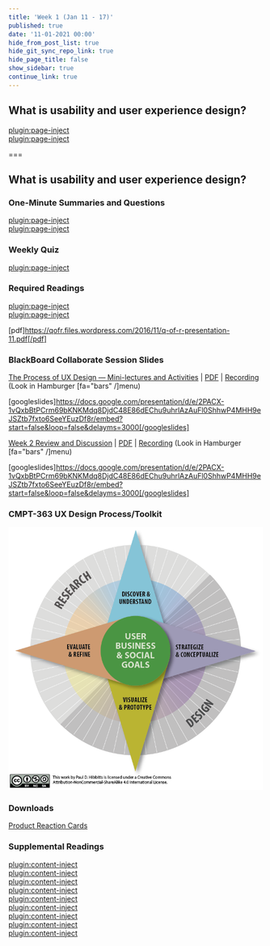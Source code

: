 ```yaml
---
title: 'Week 1 (Jan 11 - 17)'
published: true
date: '11-01-2021 00:00'
hide_from_post_list: true
hide_git_sync_repo_link: true
hide_page_title: false
show_sidebar: true
continue_link: true
---
```


## What is usability and user experience design?

[plugin:page-inject](/211/weekly-readings/week-01-1?template=partials/embedlycardlinkonly)  
[plugin:page-inject](/211/weekly-readings/week-01-2?template=partials/embedlycardlinkonly)  

===

## **What is usability and user experience design?**

### One-Minute Summaries and Questions  

[plugin:page-inject](/211/lms-assignments/one-minute-summaries/week-01-1)  
[plugin:page-inject](/211/lms-assignments/one-minute-summaries/week-01-2)  

### Weekly Quiz

[plugin:page-inject](/211/lms-assignments/weekly-review-quizzes/week-02)

### Required Readings  

[plugin:page-inject](/211/weekly-readings/week-01-1)  
[plugin:page-inject](/211/weekly-readings/week-01-2)  

[pdf]https://qofr.files.wordpress.com/2016/11/q-of-r-presentation-11.pdf[/pdf]

### BlackBoard Collaborate Session Slides

[The Process of UX Design — Mini-lectures and Activities](https://docs.google.com/presentation/d/e/2PACX-1vQxbBtPCrm69bKNKMdq8DjdC48E86dEChu9uhrlAzAuFl0ShhwP4MHH9eJSZtb7fxto6SeeYEuzDf8r/pub?start=false&loop=false&delayms=3000) | [PDF](#) | [Recording](https://canvas.sfu.ca/courses/56304/external_tools/3544) (Look in Hamburger [fa="bars" /]menu)

[googleslides]https://docs.google.com/presentation/d/e/2PACX-1vQxbBtPCrm69bKNKMdq8DjdC48E86dEChu9uhrlAzAuFl0ShhwP4MHH9eJSZtb7fxto6SeeYEuzDf8r/embed?start=false&loop=false&delayms=3000[/googleslides]

[Week 2 Review and Discussion](https://docs.google.com/presentation/d/e/2PACX-1vQxbBtPCrm69bKNKMdq8DjdC48E86dEChu9uhrlAzAuFl0ShhwP4MHH9eJSZtb7fxto6SeeYEuzDf8r/pub?start=false&loop=false&delayms=3000) | [PDF](#) | [Recording](https://canvas.sfu.ca/courses/56304/external_tools/3544) (Look in Hamburger [fa="bars" /]menu)

[googleslides]https://docs.google.com/presentation/d/e/2PACX-1vQxbBtPCrm69bKNKMdq8DjdC48E86dEChu9uhrlAzAuFl0ShhwP4MHH9eJSZtb7fxto6SeeYEuzDf8r/embed?start=false&loop=false&delayms=3000[/googleslides]

### CMPT-363 UX Design Process/Toolkit

![CMPT-363 UX Design Process/Toolkit Diagram](ux-toolkit-8-no-numbers.png)

### Downloads

[Product Reaction Cards](https://canvas.sfu.ca/courses/56304/files/folder/Downloads/Product%20Reaction%20Cards)  

### Supplemental Readings  

[plugin:content-inject](/211/ux-techniques-guide/what-is-usability-and-user-experience-design/agile-ux)  
[plugin:content-inject](/211/ux-techniques-guide/what-is-usability-and-user-experience-design/design-ethics)  
[plugin:content-inject](/211/ux-techniques-guide/what-is-usability-and-user-experience-design/journey-mapping)  
[plugin:content-inject](/211/ux-techniques-guide/what-is-usability-and-user-experience-design/lean-ux)  
[plugin:content-inject](/211/ux-techniques-guide/what-is-the-practice-of-multidevice-interaction-design/problem-statements)  
[plugin:content-inject](/211/ux-techniques-guide/what-is-usability-and-user-experience-design/scenario-based-design)  
[plugin:content-inject](/211/ux-techniques-guide/what-is-usability-and-user-experience-design/usability)  
[plugin:content-inject](/211/ux-techniques-guide/what-is-usability-and-user-experience-design/user-centered-design)   
[plugin:content-inject](/211/ux-techniques-guide/what-is-usability-and-user-experience-design/user-experience-design)
